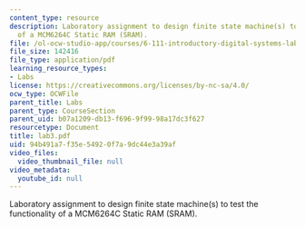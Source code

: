 ```yaml
---
content_type: resource
description: Laboratory assignment to design finite state machine(s) to test the functionality
  of a MCM6264C Static RAM (SRAM).
file: /ol-ocw-studio-app/courses/6-111-introductory-digital-systems-laboratory-spring-2006/94b491a7f35e54920f7a9dc44e3a39af_lab3.pdf
file_size: 142416
file_type: application/pdf
learning_resource_types:
- Labs
license: https://creativecommons.org/licenses/by-nc-sa/4.0/
ocw_type: OCWFile
parent_title: Labs
parent_type: CourseSection
parent_uid: b07a1209-db13-f696-9f99-98a17dc3f627
resourcetype: Document
title: lab3.pdf
uid: 94b491a7-f35e-5492-0f7a-9dc44e3a39af
video_files:
  video_thumbnail_file: null
video_metadata:
  youtube_id: null
---
```

Laboratory assignment to design finite state machine(s) to test the functionality of a MCM6264C Static RAM (SRAM).